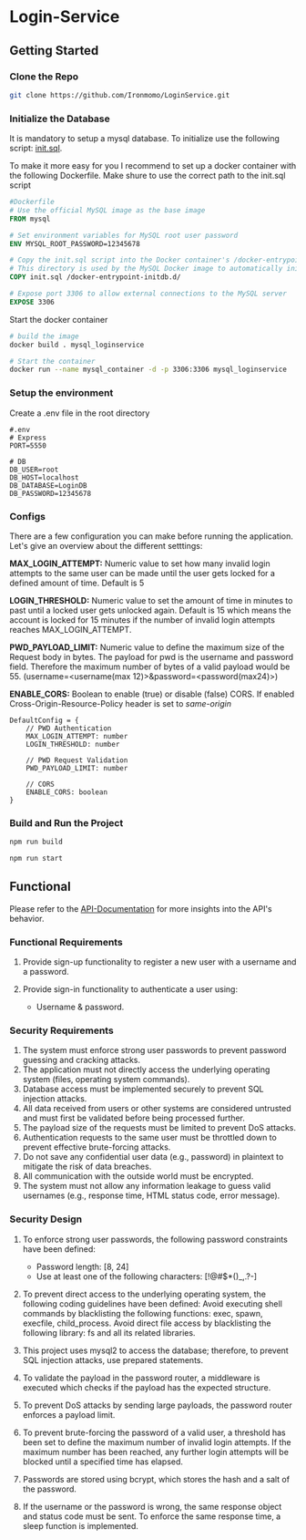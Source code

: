 # Login-Service

## Getting Started

### Clone the Repo
```bash
git clone https://github.com/Ironmomo/LoginService.git
```

### Initialize the Database

It is mandatory to setup a mysql database. To initialize use the following script: [init.sql](db/sql/init.sql).

To make it more easy for you I recommend to set up a docker container with the following Dockerfile. Make shure to use the correct path to the init.sql script

```Dockerfile
#Dockerfile
# Use the official MySQL image as the base image
FROM mysql

# Set environment variables for MySQL root user password
ENV MYSQL_ROOT_PASSWORD=12345678

# Copy the init.sql script into the Docker container's /docker-entrypoint-initdb.d/ directory
# This directory is used by the MySQL Docker image to automatically initialize databases during container startup
COPY init.sql /docker-entrypoint-initdb.d/

# Expose port 3306 to allow external connections to the MySQL server
EXPOSE 3306
```

Start the docker container
```bash
# build the image
docker build . mysql_loginservice

# Start the container
docker run --name mysql_container -d -p 3306:3306 mysql_loginservice
```

### Setup the environment

Create a .env file in the root directory
```
#.env
# Express
PORT=5550

# DB
DB_USER=root
DB_HOST=localhost
DB_DATABASE=LoginDB
DB_PASSWORD=12345678
```

### Configs

There are a few configuration you can make before running the application. Let's give an overview about the different setttings:

**MAX_LOGIN_ATTEMPT:** 
Numeric value to set how many invalid login attempts to the same user can be made until the user gets locked for a defined amount of time. Default is 5

**LOGIN_THRESHOLD:**
Numeric value to set the amount of time in minutes to past until a locked user gets unlocked again. Default is 15 which means the account is locked for 15 minutes if the number of invalid login attempts reaches MAX_LOGIN_ATTEMPT.

**PWD_PAYLOAD_LIMIT:**
Numeric value to define the maximum size of the Request body in bytes. The payload for pwd is the username and password field. Therefore the maximum number of bytes of a valid payload would be 55. (username=<username(max 12)>&password=<password(max24)>)

**ENABLE_CORS:**
Boolean to enable (true) or disable (false) CORS. If enabled Cross-Origin-Resource-Policy header is set to *same-origin*

```
DefaultConfig = {
    // PWD Authentication
    MAX_LOGIN_ATTEMPT: number
    LOGIN_THRESHOLD: number

    // PWD Request Validation
    PWD_PAYLOAD_LIMIT: number

    // CORS
    ENABLE_CORS: boolean
}
```

### Build and Run the Project

```bash
npm run build

npm run start
```

## Functional

Please refer to the [API-Documentation](https://documenter.getpostman.com/view/16623785/2sA3JFAj75) for more insights into the API's behavior.

### Functional Requirements

1. Provide sign-up functionality to register a new user with a username and a password.

2. Provide sign-in functionality to authenticate a user using:
   - Username & password.
 

### Security Requirements

1. The system must enforce strong user passwords to prevent password guessing and cracking attacks.
2. The application must not directly access the underlying operating system (files, operating system commands).
3. Database access must be implemented securely to prevent SQL injection attacks.
4. All data received from users or other systems are considered untrusted and must first be validated before being processed further.
5. The payload size of the requests must be limited to prevent DoS attacks.
6. Authentication requests to the same user must be throttled down to prevent effective brute-forcing attacks.
7. Do not save any confidential user data (e.g., password) in plaintext to mitigate the risk of data breaches.
8. All communication with the outside world must be encrypted.
9. The system must not allow any information leakage to guess valid usernames (e.g., response time, HTML status code, error message).

### Security Design

1. To enforce strong user passwords, the following password constraints have been defined:
   - Password length: [8, 24]
   - Use at least one of the following characters: [!@#$*()_,.?-]

2. To prevent direct access to the underlying operating system, the following coding guidelines have been defined:
        Avoid executing shell commands by blacklisting the following functions: exec, spawn, execfile, child_process.
        Avoid direct file access by blacklisting the following library: fs and all its related libraries.

3. This project uses mysql2 to access the database; therefore, to prevent SQL injection attacks, use prepared statements.

4. To validate the payload in the password router, a middleware is executed which checks if the payload has the expected structure.

5. To prevent DoS attacks by sending large payloads, the password router enforces a payload limit.

6. To prevent brute-forcing the password of a valid user, a threshold has been set to define the maximum number of invalid login attempts. If the maximum number has been reached, any further login attempts will be blocked until a specified time has elapsed.

7. Passwords are stored using bcrypt, which stores the hash and a salt of the password.

9. If the username or the password is wrong, the same response object and status code must be sent. To enforce the same response time, a sleep function is implemented.
